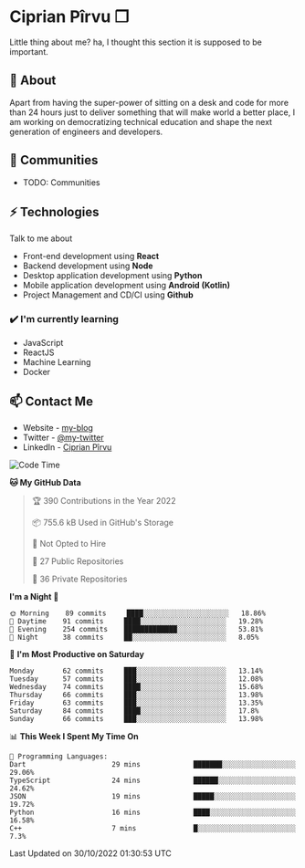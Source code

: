 # Ciprian Pîrvu ❐

Little thing about me? ha, I thought this section it is supposed to be important.

## 🧐 About

Apart from having the super-power of sitting on a desk and code for more than 24 hours just to deliver something that will make world a better place, I am working on democratizing technical education and shape the next generation of engineers and developers.

## 👯 Communities

-   TODO: Communities

## ⚡ Technologies

Talk to me about

-   Front-end development using **React**
-   Backend development using **Node**
-   Desktop application development using **Python**
-   Mobile application development using **Android (Kotlin)**
-   Project Management and CD/CI using **Github**

### ✔️ I'm currently learning

-   JavaScript
-   ReactJS
-   Machine Learning
-   Docker

## 📫 Contact Me

-   Website - [my-blog]()
-   Twitter - [@my-twitter]()
-   LinkedIn - [Ciprian Pîrvu](https://www.linkedin.com/in/p%C3%AErvu-ciprian-cristian-4415991b1/)

<!--START_SECTION:waka-->
![Code Time](http://img.shields.io/badge/Code%20Time-1%2C326%20hrs%2055%20mins-blue)

**🐱 My GitHub Data** 

> 🏆 390 Contributions in the Year 2022
 > 
> 📦 755.6 kB Used in GitHub's Storage 
 > 
> 🚫 Not Opted to Hire
 > 
> 📜 27 Public Repositories 
 > 
> 🔑 36 Private Repositories  
 > 
**I'm a Night 🦉** 

```text
🌞 Morning    89 commits     ████░░░░░░░░░░░░░░░░░░░░░   18.86% 
🌆 Daytime    91 commits     ████░░░░░░░░░░░░░░░░░░░░░   19.28% 
🌃 Evening    254 commits    █████████████░░░░░░░░░░░░   53.81% 
🌙 Night      38 commits     ██░░░░░░░░░░░░░░░░░░░░░░░   8.05%

```
📅 **I'm Most Productive on Saturday** 

```text
Monday       62 commits     ███░░░░░░░░░░░░░░░░░░░░░░   13.14% 
Tuesday      57 commits     ███░░░░░░░░░░░░░░░░░░░░░░   12.08% 
Wednesday    74 commits     ████░░░░░░░░░░░░░░░░░░░░░   15.68% 
Thursday     66 commits     ███░░░░░░░░░░░░░░░░░░░░░░   13.98% 
Friday       63 commits     ███░░░░░░░░░░░░░░░░░░░░░░   13.35% 
Saturday     84 commits     ████░░░░░░░░░░░░░░░░░░░░░   17.8% 
Sunday       66 commits     ███░░░░░░░░░░░░░░░░░░░░░░   13.98%

```


📊 **This Week I Spent My Time On** 

```text
💬 Programming Languages: 
Dart                     29 mins             ███████░░░░░░░░░░░░░░░░░░   29.06% 
TypeScript               24 mins             ██████░░░░░░░░░░░░░░░░░░░   24.62% 
JSON                     19 mins             █████░░░░░░░░░░░░░░░░░░░░   19.72% 
Python                   16 mins             ████░░░░░░░░░░░░░░░░░░░░░   16.58% 
C++                      7 mins              █░░░░░░░░░░░░░░░░░░░░░░░░   7.3%

```


 Last Updated on 30/10/2022 01:30:53 UTC
<!--END_SECTION:waka-->
